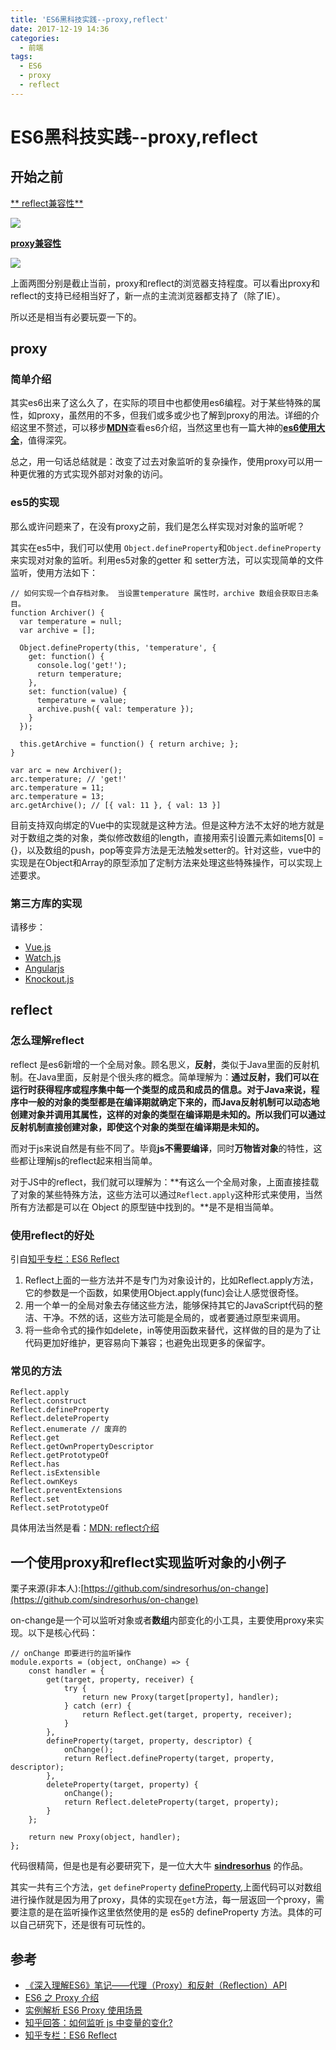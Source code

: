 ```yaml
---
title: 'ES6黑科技实践--proxy,reflect'
date: 2017-12-19 14:36
categories:
  - 前端
tags:
  - ES6
  - proxy
  - reflect
---
```


# **ES6黑科技实践--proxy,reflect**

## **开始之前**

[** reflect兼容性**](https://kangax.github.io/compat-table/es6/#test-Reflect)

![](http://ww1.sinaimg.cn/large/86c7c947gy1fmm18swndlj220c0ttauh.jpg)

[**proxy兼容性**](https://caniuse.com/#search=proxy)

![](http://ww1.sinaimg.cn/large/86c7c947gy1fmltxsptfxj21yq11710d.jpg)

上面两图分别是截止当前，proxy和reflect的浏览器支持程度。可以看出proxy和reflect的支持已经相当好了，新一点的主流浏览器都支持了（除了IE）。

所以还是相当有必要玩耍一下的。

## **proxy**

### **简单介绍**

其实es6出来了这么久了，在实际的项目中也都使用es6编程。对于某些特殊的属性，如proxy，虽然用的不多，但我们或多或少也了解到proxy的用法。详细的介绍这里不赘述，可以移步[**MDN**](https://developer.mozilla.org/en-US/docs/Web/JavaScript/Reference/Global_Objects/Proxy)查看es6介绍，当然这里也有一篇大神的[**es6使用大全**](http://pinggod.com/2016/%E5%AE%9E%E4%BE%8B%E8%A7%A3%E6%9E%90-ES6-Proxy-%E4%BD%BF%E7%94%A8%E5%9C%BA%E6%99%AF/)，值得深究。

总之，用一句话总结就是：改变了过去对象监听的复杂操作，使用proxy可以用一种更优雅的方式实现外部对对象的访问。

### **es5的实现**

那么或许问题来了，在没有proxy之前，我们是怎么样实现对对象的监听呢？

其实在es5中，我们可以使用 `Object.defineProperty`和`Object.defineProperty`来实现对对象的监听。利用es5对象的getter 和 setter方法，可以实现简单的文件监听，使用方法如下：


```
// 如何实现一个自存档对象。 当设置temperature 属性时，archive 数组会获取日志条目。
function Archiver() {
  var temperature = null;
  var archive = [];

  Object.defineProperty(this, 'temperature', {
    get: function() {
      console.log('get!');
      return temperature;
    },
    set: function(value) {
      temperature = value;
      archive.push({ val: temperature });
    }
  });

  this.getArchive = function() { return archive; };
}

var arc = new Archiver();
arc.temperature; // 'get!'
arc.temperature = 11;
arc.temperature = 13;
arc.getArchive(); // [{ val: 11 }, { val: 13 }]
```

目前支持双向绑定的Vue中的实现就是这种方法。但是这种方法不太好的地方就是对于数组之类的对象，类似修改数组的length，直接用索引设置元素如items[0] = {}，以及数组的push，pop等变异方法是无法触发setter的。针对这些，vue中的实现是在Object和Array的原型添加了定制方法来处理这些特殊操作，可以实现上述要求。

### **第三方库的实现**

请移步：

* [Vue.js](https://github.com/vuejs/vue)
* [Watch.js](https://github.com/melanke/Watch.JS/blob/master/src/watch.js)
* [Angularjs](https://github.com/angular/angular)
* [Knockout.js](https://github.com/knockout/knockout)



## **reflect**

### **怎么理解reflect**
reflect 是es6新增的一个全局对象。顾名思义，**反射**，类似于Java里面的反射机制。在Java里面，反射是个很头疼的概念。简单理解为：**通过反射，我们可以在运行时获得程序或程序集中每一个类型的成员和成员的信息。对于Java来说，程序中一般的对象的类型都是在编译期就确定下来的，而Java反射机制可以动态地创建对象并调用其属性，这样的对象的类型在编译期是未知的。所以我们可以通过反射机制直接创建对象，即使这个对象的类型在编译期是未知的。**

而对于js来说自然是有些不同了。毕竟**js不需要编译**，同时**万物皆对象**的特性，这些都让理解js的reflect起来相当简单。

对于JS中的reflect，我们就可以理解为：**有这么一个全局对象，上面直接挂载了对象的某些特殊方法，这些方法可以通过`Reflect.apply`这种形式来使用，当然所有方法都是可以在 Object 的原型链中找到的。**是不是相当简单。

### **使用reflect的好处**

引自[知乎专栏：ES6 Reflect](https://zhuanlan.zhihu.com/p/24778807)

1. Reflect上面的一些方法并不是专门为对象设计的，比如Reflect.apply方法，它的参数是一个函数，如果使用Object.apply(func)会让人感觉很奇怪。
2. 用一个单一的全局对象去存储这些方法，能够保持其它的JavaScript代码的整洁、干净。不然的话，这些方法可能是全局的，或者要通过原型来调用。
3. 将一些命令式的操作如delete，in等使用函数来替代，这样做的目的是为了让代码更加好维护，更容易向下兼容；也避免出现更多的保留字。

### **常见的方法**

```
Reflect.apply
Reflect.construct
Reflect.defineProperty
Reflect.deleteProperty
Reflect.enumerate // 废弃的
Reflect.get
Reflect.getOwnPropertyDescriptor
Reflect.getPrototypeOf
Reflect.has
Reflect.isExtensible
Reflect.ownKeys
Reflect.preventExtensions
Reflect.set
Reflect.setPrototypeOf
```

具体用法当然是看：[MDN: reflect介绍](https://developer.mozilla.org/zh-CN/docs/Web/JavaScript/Reference/Global_Objects/Reflect)

## **一个使用proxy和reflect实现监听对象的小例子**

栗子来源(非本人):[https://github.com/sindresorhus/on-change](https://github.com/sindresorhus/on-change)

on-change是一个可以监听对象或者**数组**内部变化的小工具，主要使用proxy来实现。以下是核心代码：

```
// onChange 即要进行的监听操作
module.exports = (object, onChange) => {
	const handler = {
		get(target, property, receiver) {
			try {
				return new Proxy(target[property], handler);
			} catch (err) {
				return Reflect.get(target, property, receiver);
			}
		},
		defineProperty(target, property, descriptor) {
			onChange();
			return Reflect.defineProperty(target, property, descriptor);
		},
		deleteProperty(target, property) {
			onChange();
			return Reflect.deleteProperty(target, property);
		}
	};

	return new Proxy(object, handler);
};
```

代码很精简，但是也是有必要研究下，是一位大大牛 **[sindresorhus](https://sindresorhus.com/)** 的作品。

其实一共有三个方法，`get` `defineProperty` [defineProperty](),上面代码可以对数组进行操作就是因为用了proxy，具体的实现在`get`方法，每一层返回一个proxy，需要注意的是在监听操作这里依然使用的是 es5的 defineProperty 方法。具体的可以自己研究下，还是很有可玩性的。

## **参考**

* [《深入理解ES6》笔记——代理（Proxy）和反射（Reflection）API](https://segmentfault.com/a/1190000010471230)
* [ES6 之 Proxy 介绍](http://www.jianshu.com/p/34f0e6abe312)
* [实例解析 ES6 Proxy 使用场景](http://pinggod.com/2016/%E5%AE%9E%E4%BE%8B%E8%A7%A3%E6%9E%90-ES6-Proxy-%E4%BD%BF%E7%94%A8%E5%9C%BA%E6%99%AF/)
* [知乎回答：如何监听 js 中变量的变化?](https://www.zhihu.com/question/44724640?sort=created)
* [知乎专栏：ES6 Reflect](https://zhuanlan.zhihu.com/p/24778807)